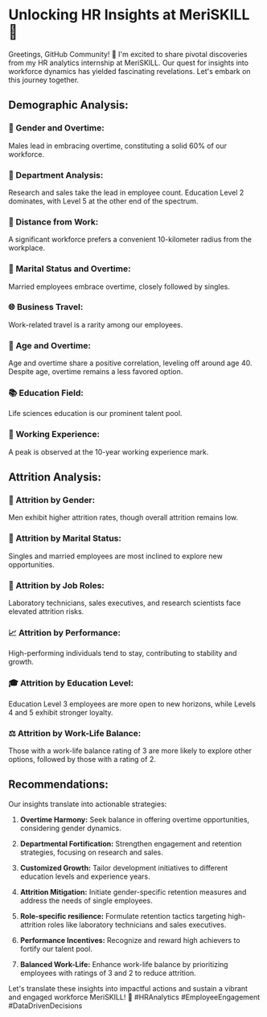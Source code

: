 # Unlocking HR Insights at MeriSKILL 🌟

Greetings, GitHub Community! 🚀 I'm excited to share pivotal discoveries from my HR analytics internship at MeriSKILL. Our quest for insights into workforce dynamics has yielded fascinating revelations. Let's embark on this journey together.

## Demographic Analysis:

### 👥 Gender and Overtime:
Males lead in embracing overtime, constituting a solid 60% of our workforce.
  
### 🏢 Department Analysis:
Research and sales take the lead in employee count.
Education Level 2 dominates, with Level 5 at the other end of the spectrum.

### 🏡 Distance from Work:
A significant workforce prefers a convenient 10-kilometer radius from the workplace.

### 💑 Marital Status and Overtime:
Married employees embrace overtime, closely followed by singles.

### 🌐 Business Travel:
Work-related travel is a rarity among our employees.

### 🎂 Age and Overtime:
Age and overtime share a positive correlation, leveling off around age 40. Despite age, overtime remains a less favored option.

### 📚 Education Field:
Life sciences education is our prominent talent pool.

### 📅 Working Experience:
A peak is observed at the 10-year working experience mark.

## Attrition Analysis:

### 🚀 Attrition by Gender:
Men exhibit higher attrition rates, though overall attrition remains low.

### 💍 Attrition by Marital Status:
Singles and married employees are most inclined to explore new opportunities.

### 🔬 Attrition by Job Roles:
Laboratory technicians, sales executives, and research scientists face elevated attrition risks.

### 📈 Attrition by Performance:
High-performing individuals tend to stay, contributing to stability and growth.

### 🎓 Attrition by Education Level:
Education Level 3 employees are more open to new horizons, while Levels 4 and 5 exhibit stronger loyalty.

### ⚖️ Attrition by Work-Life Balance:
Those with a work-life balance rating of 3 are more likely to explore other options, followed by those with a rating of 2.

## Recommendations:

Our insights translate into actionable strategies:

1. **Overtime Harmony:**
   Seek balance in offering overtime opportunities, considering gender dynamics.

2. **Departmental Fortification:**
   Strengthen engagement and retention strategies, focusing on research and sales.

3. **Customized Growth:**
   Tailor development initiatives to different education levels and experience years.

4. **Attrition Mitigation:**
   Initiate gender-specific retention measures and address the needs of single employees.

5. **Role-specific resilience:**
   Formulate retention tactics targeting high-attrition roles like laboratory technicians and sales executives.

6. **Performance Incentives:**
   Recognize and reward high achievers to fortify our talent pool.

7. **Balanced Work-Life:**
   Enhance work-life balance by prioritizing employees with ratings of 3 and 2 to reduce attrition.

Let's translate these insights into impactful actions and sustain a vibrant and engaged workforce MeriSKILL! 🙌 #HRAnalytics #EmployeeEngagement #DataDrivenDecisions
